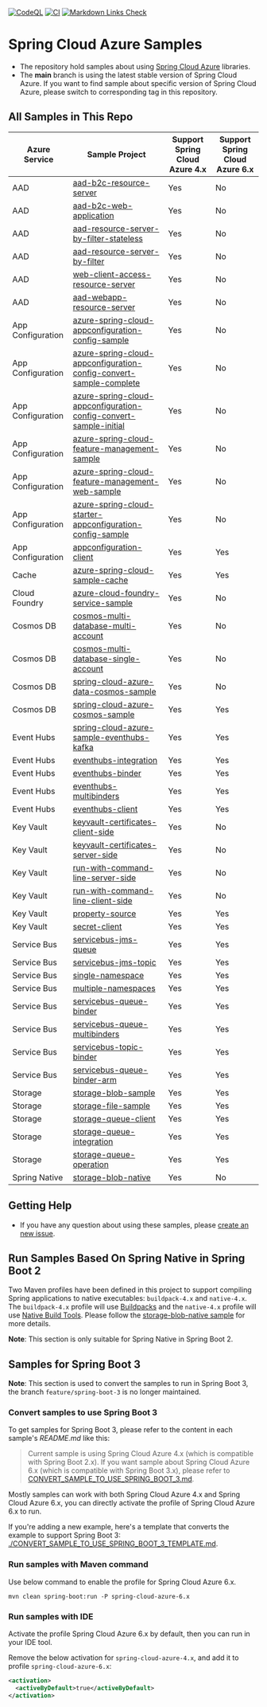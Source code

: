 [![CodeQL](https://github.com/Azure-Samples/azure-spring-boot-samples/actions/workflows/codeql-analysis.yml/badge.svg)](https://github.com/Azure-Samples/azure-spring-boot-samples/actions/workflows/codeql-analysis.yml) [![CI](https://github.com/Azure-Samples/azure-spring-boot-samples/actions/workflows/ci.yml/badge.svg)](https://github.com/Azure-Samples/azure-spring-boot-samples/actions/workflows/ci.yml) [![Markdown Links Check](https://github.com/Azure-Samples/azure-spring-boot-samples/actions/workflows/markdown-link-check.yml/badge.svg)](https://github.com/Azure-Samples/azure-spring-boot-samples/actions/workflows/markdown-link-check.yml) 

# Spring Cloud Azure Samples  
- The repository hold samples about using [Spring Cloud Azure](https://learn.microsoft.com/azure/developer/java/spring-framework/) libraries. 
- The **main** branch is using the latest stable version of Spring Cloud Azure. If you want to find sample about specific version of Spring Cloud Azure, please switch to corresponding tag in this repository.

## All Samples in This Repo

| Azure Service     | Sample Project                                                                                                                                                                                                                                                 | Support Spring Cloud Azure 4.x     | Support Spring Cloud Azure 6.x | 
|-------------------|----------------------------------------------------------------------------------------------------------------------------------------------------------------------------------------------------------------------------------------------------------------|------------------------------------|--------------------------------|
| AAD               | [aad-b2c-resource-server](aad/spring-cloud-azure-starter-active-directory-b2c/aad-b2c-resource-server)                                                                                                                                                         | Yes                                | No                             | 
| AAD               | [aad-b2c-web-application](aad/spring-cloud-azure-starter-active-directory-b2c/aad-b2c-web-application)                                                                                                                                                         | Yes                                | No                             | 
| AAD               | [aad-resource-server-by-filter-stateless](aad/spring-cloud-azure-starter-active-directory/aad-resource-server-by-filter-stateless)                                                                                                                             | Yes                                | No                             | 
| AAD               | [aad-resource-server-by-filter](aad/spring-cloud-azure-starter-active-directory/aad-resource-server-by-filter)                                                                                                                                                 | Yes                                | No                             | 
| AAD               | [web-client-access-resource-server](aad/spring-cloud-azure-starter-active-directory/web-client-access-resource-server)                                                                                                                                         | Yes                                | No                             | 
| AAD               | [aad-webapp-resource-server](aad/spring-cloud-azure-starter-active-directory/aad-web-application-and-resource-server)                                                                                                                                          | Yes                                | No                             | 
| App Configuration | [azure-spring-cloud-appconfiguration-config-sample](appconfiguration/azure-spring-cloud-appconfiguration-config/azure-spring-cloud-appconfiguration-config-sample)                                                                                             | Yes                                | No                             | 
| App Configuration | [azure-spring-cloud-appconfiguration-config-convert-sample-complete](appconfiguration/azure-spring-cloud-appconfiguration-config/azure-spring-cloud-appconfiguration-config-convert-sample/azure-spring-cloud-appconfiguration-config-convert-sample-complete) | Yes                                | No                             | 
| App Configuration | [azure-spring-cloud-appconfiguration-config-convert-sample-initial](appconfiguration/azure-spring-cloud-appconfiguration-config/azure-spring-cloud-appconfiguration-config-convert-sample/azure-spring-cloud-appconfiguration-config-convert-sample-initial)   | Yes                                | No                             | 
| App Configuration | [azure-spring-cloud-feature-management-sample](appconfiguration/azure-spring-cloud-feature-management/azure-spring-cloud-feature-management-sample)                                                                                                            | Yes                                | No                             | 
| App Configuration | [azure-spring-cloud-feature-management-web-sample](appconfiguration/azure-spring-cloud-feature-management-web/azure-spring-cloud-feature-management-web-sample)                                                                                                | Yes                                | No                             | 
| App Configuration | [azure-spring-cloud-starter-appconfiguration-config-sample](appconfiguration/azure-spring-cloud-starter-appconfiguration-config/azure-spring-cloud-starter-appconfiguration-config-sample)                                                                     | Yes                                | No                             | 
| App Configuration | [appconfiguration-client](appconfiguration/spring-cloud-azure-starter-appconfiguration/appconfiguration-client)                                                                                                                                                | Yes                                | Yes                            | 
| Cache             | [azure-spring-cloud-sample-cache](cache/spring-cloud-azure-starter/spring-cloud-azure-sample-cache)                                                                                                                                                            | Yes                                | Yes                            | 
| Cloud Foundry     | [azure-cloud-foundry-service-sample](cloudfoundry/azure-cloud-foundry-service-sample)                                                                                                                                                                          | Yes                                | No                             | 
| Cosmos DB         | [cosmos-multi-database-multi-account](cosmos/azure-spring-data-cosmos/cosmos-multi-database-multi-account)                                                                                                                                                     | Yes                                | No                             | 
| Cosmos DB         | [cosmos-multi-database-single-account](cosmos/azure-spring-data-cosmos/cosmos-multi-database-single-account)                                                                                                                                                   | Yes                                | No                             | 
| Cosmos DB         | [spring-cloud-azure-data-cosmos-sample](cosmos/spring-cloud-azure-starter-data-cosmos/spring-cloud-azure-data-cosmos-sample)                                                                                                                                   | Yes                                | No                             | 
| Cosmos DB         | [spring-cloud-azure-cosmos-sample](cosmos/spring-cloud-azure-starter-cosmos/spring-cloud-azure-cosmos-sample)                                                                                                                                                  | Yes                                | Yes                            | 
| Event Hubs        | [spring-cloud-azure-sample-eventhubs-kafka](eventhubs/spring-cloud-azure-starter/spring-cloud-azure-sample-eventhubs-kafka)                                                                                                                                    | Yes                                | Yes                            | 
| Event Hubs        | [eventhubs-integration](eventhubs/spring-cloud-azure-starter-integration-eventhubs/eventhubs-integration)                                                                                                                                                      | Yes                                | Yes                            | 
| Event Hubs        | [eventhubs-binder](eventhubs/spring-cloud-azure-stream-binder-eventhubs/eventhubs-binder)                                                                                                                                                                      | Yes                                | Yes                            | 
| Event Hubs        | [eventhubs-multibinders](eventhubs/spring-cloud-azure-stream-binder-eventhubs/eventhubs-multibinders)                                                                                                                                                          | Yes                                | Yes                            | 
| Event Hubs        | [eventhubs-client](eventhubs/spring-cloud-azure-starter-eventhubs/eventhubs-client)                                                                                                                                                                            | Yes                                | Yes                            | 
| Key Vault         | [keyvault-certificates-client-side](keyvault/azure-spring-boot-starter-keyvault-certificates/keyvault-certificates-client-side)                                                                                                                                | Yes                                | No                             | 
| Key Vault         | [keyvault-certificates-server-side](keyvault/azure-spring-boot-starter-keyvault-certificates/keyvault-certificates-server-side)                                                                                                                                | Yes                                | No                             | 
| Key Vault         | [run-with-command-line-server-side](keyvault/azure-securtiy-keyvault-jca/run-with-command-line-server-side)                                                                                                                                                    | Yes                                | No                             | 
| Key Vault         | [run-with-command-line-client-side](keyvault/azure-securtiy-keyvault-jca/run-with-command-line-client-side)                                                                                                                                                    | Yes                                | No                             | 
| Key Vault         | [property-source](keyvault/spring-cloud-azure-starter-keyvault-secrets/property-source)                                                                                                                                                                        | Yes                                | Yes                            | 
| Key Vault         | [secret-client](keyvault/spring-cloud-azure-starter-keyvault-secrets/secret-client)                                                                                                                                                                            | Yes                                | Yes                            | 
| Service Bus       | [servicebus-jms-queue](servicebus/spring-cloud-azure-starter-servicebus-jms/servicebus-jms-queue)                                                                                                                                                              | Yes                                | Yes                            | 
| Service Bus       | [servicebus-jms-topic](servicebus/spring-cloud-azure-starter-servicebus-jms/servicebus-jms-topic)                                                                                                                                                              | Yes                                | Yes                            | 
| Service Bus       | [single-namespace](servicebus/spring-cloud-azure-starter-integration-servicebus/single-namespace)                                                                                                                                                              | Yes                                | Yes                            | 
| Service Bus       | [multiple-namespaces](servicebus/spring-cloud-azure-starter-integration-servicebus/multiple-namespaces)                                                                                                                                                        | Yes                                | Yes                            | 
| Service Bus       | [servicebus-queue-binder](servicebus/spring-cloud-azure-stream-binder-servicebus/servicebus-queue-binder)                                                                                                                                                      | Yes                                | Yes                            | 
| Service Bus       | [servicebus-queue-multibinders](servicebus/spring-cloud-azure-stream-binder-servicebus/servicebus-multibinders)                                                                                                                                                | Yes                                | Yes                            | 
| Service Bus       | [servicebus-topic-binder](servicebus/spring-cloud-azure-stream-binder-servicebus/servicebus-topic-binder)                                                                                                                                                      | Yes                                | Yes                            | 
| Service Bus       | [servicebus-queue-binder-arm](servicebus/spring-cloud-azure-stream-binder-servicebus/servicebus-queue-binder-arm)                                                                                                                                              | Yes                                | Yes                            | 
| Storage           | [storage-blob-sample](storage/spring-cloud-azure-starter-storage-blob/storage-blob-sample)                                                                                                                                                                     | Yes                                | Yes                            | 
| Storage           | [storage-file-sample](storage/spring-cloud-azure-starter-storage-file-share/storage-file-sample)                                                                                                                                                               | Yes                                | Yes                            | 
| Storage           | [storage-queue-client](storage/spring-cloud-azure-starter-storage-queue/storage-queue-client)                                                                                                                                                                  | Yes                                | Yes                            | 
| Storage           | [storage-queue-integration](storage/spring-cloud-azure-starter-integration-storage-queue/storage-queue-integration)                                                                                                                                            | Yes                                | Yes                            | 
| Storage           | [storage-queue-operation](storage/spring-cloud-azure-starter-integration-storage-queue/storage-queue-operation)                                                                                                                                                | Yes                                | Yes                            | 
| Spring Native     | [storage-blob-native](spring-native/storage-blob-native)                                                                                                                                                                                                       | Yes                                | No                             |

## Getting Help
- If you have any question about using these samples, please [create an new issue](https://github.com/Azure-Samples/azure-spring-boot-samples/issues/new/choose).

## Run Samples Based On Spring Native in Spring Boot 2
Two Maven profiles have been defined in this project to support compiling Spring applications to native executables: `buildpack-4.x` and `native-4.x`. The `buildpack-4.x` profile will use [Buildpacks](https://docs.spring.io/spring-native/docs/current/reference/htmlsingle/#getting-started-buildpacks) and the `native-4.x` profile will use [Native Build Tools](https://docs.spring.io/spring-native/docs/current/reference/htmlsingle/#getting-started-native-build-tools). Please follow the [storage-blob-native sample](spring-native/storage-blob-native) for more details.

**Note**: This section is only suitable for Spring Native in Spring Boot 2.

## Samples for Spring Boot 3

**Note**: This section is used to convert the samples to run in Spring Boot 3, the branch `feature/spring-boot-3` is no longer maintained.

### Convert samples to use Spring Boot 3

To get samples for Spring Boot 3, please refer to the content in each sample's *README.md* like this:
> Current sample is using Spring Cloud Azure 4.x (which is compatible with Spring Boot 2.x).
> If you want sample about Spring Cloud Azure 6.x (which is compatible with Spring Boot 3.x),
> please refer to [CONVERT_SAMPLE_TO_USE_SPRING_BOOT_3.md](./CONVERT_SAMPLE_TO_USE_SPRING_BOOT_3_TEMPLATE.md).

Mostly samples can work with both Spring Cloud Azure 4.x and Spring Cloud Azure 6.x, you can directly activate the profile of Spring Cloud Azure 6.x to run.

If you're adding a new example, here's a template that converts the example to support Spring Boot 3: [./CONVERT_SAMPLE_TO_USE_SPRING_BOOT_3_TEMPLATE.md](CONVERT_SAMPLE_TO_USE_SPRING_BOOT_3_TEMPLATE.md).

### Run samples with Maven command

Use below command to enable the profile for Spring Cloud Azure 6.x.

```shell
mvn clean spring-boot:run -P spring-cloud-azure-6.x
```

### Run samples with IDE

Activate the profile Spring Cloud Azure 6.x by default, then you can run in your IDE tool.

Remove the below activation for `spring-cloud-azure-4.x`, and add it to profile `spring-cloud-azure-6.x`:

```xml
<activation>
  <activeByDefault>true</activeByDefault>
</activation>
```

